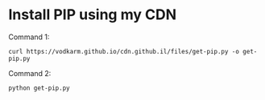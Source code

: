 # Install PIP using my CDN

Command 1:

```
curl https://vodkarm.github.io/cdn.github.il/files/get-pip.py -o get-pip.py
```

Command 2:

```
python get-pip.py
```

